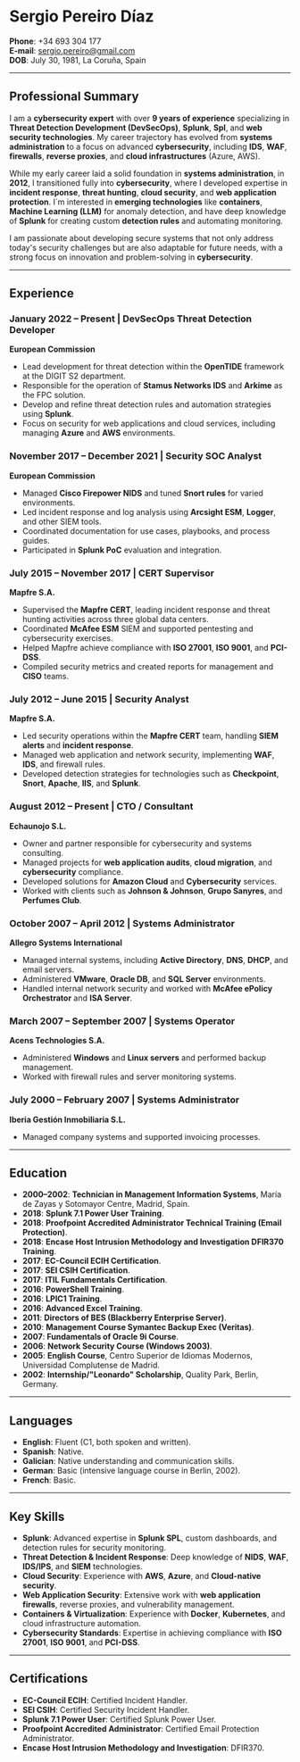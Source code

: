 # Sergio Pereiro Díaz

**Phone**: +34 693 304 177  
**E-mail**: sergio.pereiro@gmail.com    
**DOB**: July 30, 1981, La Coruña, Spain  

---

## Professional Summary

I am a **cybersecurity expert** with over **9 years of experience** specializing in **Threat Detection Development (DevSecOps)**, **Splunk**, **Spl**, and **web security technologies**. My career trajectory has evolved from **systems administration** to a focus on advanced **cybersecurity**, including **IDS**, **WAF**, **firewalls**, **reverse proxies**, and **cloud infrastructures** (Azure, AWS). 

While my early career laid a solid foundation in **systems administration**, in **2012**, I transitioned fully into **cybersecurity**, where I developed expertise in **incident response**, **threat hunting**, **cloud security**, and **web application protection**. I´m interested in **emerging technologies** like **containers**, **Machine Learning (LLM)** for anomaly detection, and have deep knowledge of **Splunk** for creating custom **detection rules** and automating monitoring.

I am passionate about developing secure systems that not only address today's security challenges but are also adaptable for future needs, with a strong focus on innovation and problem-solving in **cybersecurity**.

---

## Experience

### January 2022 – Present | **DevSecOps Threat Detection Developer**  
**European Commission**

- Lead development for threat detection within the **OpenTIDE** framework at the DIGIT S2 department.
- Responsible for the operation of **Stamus Networks IDS** and **Arkime** as the FPC solution.
- Develop and refine threat detection rules and automation strategies using **Splunk**.
- Focus on security for web applications and cloud services, including managing **Azure** and **AWS** environments.

### November 2017 – December 2021 | **Security SOC Analyst**  
**European Commission**

- Managed **Cisco Firepower NIDS** and tuned **Snort rules** for varied environments.
- Led incident response and log analysis using **Arcsight ESM**, **Logger**, and other SIEM tools.
- Coordinated documentation for use cases, playbooks, and process guides.
- Participated in **Splunk PoC** evaluation and integration.

### July 2015 – November 2017 | **CERT Supervisor**  
**Mapfre S.A.**

- Supervised the **Mapfre CERT**, leading incident response and threat hunting activities across three global data centers.
- Coordinated **McAfee ESM** SIEM and supported pentesting and cybersecurity exercises.
- Helped Mapfre achieve compliance with **ISO 27001**, **ISO 9001**, and **PCI-DSS**.
- Compiled security metrics and created reports for management and **CISO** teams.

### July 2012 – June 2015 | **Security Analyst**  
**Mapfre S.A.**

- Led security operations within the **Mapfre CERT** team, handling **SIEM alerts** and **incident response**.
- Managed web application and network security, implementing **WAF**, **IDS**, and firewall rules.
- Developed detection strategies for technologies such as **Checkpoint**, **Snort**, **Apache**, **IIS**, and **Splunk**.

### August 2012 – Present | **CTO / Consultant**  
**Echaunojo S.L.**

- Owner and partner responsible for cybersecurity and systems consulting.
- Managed projects for **web application audits**, **cloud migration**, and **cybersecurity** compliance.
- Developed solutions for **Amazon Cloud** and **Cybersecurity** services.
- Worked with clients such as **Johnson & Johnson**, **Grupo Sanyres**, and **Perfumes Club**.

### October 2007 – April 2012 | **Systems Administrator**  
**Allegro Systems International**

- Managed internal systems, including **Active Directory**, **DNS**, **DHCP**, and email servers.
- Administered **VMware**, **Oracle DB**, and **SQL Server** environments.
- Handled internal network security and worked with **McAfee ePolicy Orchestrator** and **ISA Server**.

### March 2007 – September 2007 | **Systems Operator**  
**Acens Technologies S.A.**

- Administered **Windows** and **Linux servers** and performed backup management.
- Worked with firewall rules and server monitoring systems.

### July 2000 – February 2007 | **Systems Administrator**  
**Iberia Gestión Inmobiliaria S.L.**

- Managed company systems and supported invoicing processes.

---

## Education

- **2000–2002**: **Technician in Management Information Systems**, María de Zayas y Sotomayor Centre, Madrid, Spain.
- **2018**: **Splunk 7.1 Power User Training**.
- **2018**: **Proofpoint Accredited Administrator Technical Training (Email Protection)**.
- **2018**: **Encase Host Intrusion Methodology and Investigation DFIR370 Training**.
- **2017**: **EC-Council ECIH Certification**.
- **2017**: **SEI CSIH Certification**.
- **2017**: **ITIL Fundamentals Certification**.
- **2016**: **PowerShell Training**.
- **2016**: **LPIC1 Training**.
- **2016**: **Advanced Excel Training**.
- **2011**: **Directors of BES (Blackberry Enterprise Server)**.
- **2010**: **Management Course Symantec Backup Exec (Veritas)**.
- **2007**: **Fundamentals of Oracle 9i Course**.
- **2006**: **Network Security Course (Windows 2003)**.
- **2005**: **English Course**, Centro Superior de Idiomas Modernos, Universidad Complutense de Madrid.
- **2002**: **Internship/"Leonardo" Scholarship**, Quality Park, Berlin, Germany.

---

## Languages

- **English**: Fluent (C1, both spoken and written).
- **Spanish**: Native.
- **Galician**: Native understanding and communication skills.
- **German**: Basic (intensive language course in Berlin, 2002).
- **French**: Basic.

---

## Key Skills

- **Splunk**: Advanced expertise in **Splunk SPL**, custom dashboards, and detection rules for security monitoring.
- **Threat Detection & Incident Response**: Deep knowledge of **NIDS**, **WAF**, **IDS/IPS**, and **SIEM** technologies.
- **Cloud Security**: Experience with **AWS**, **Azure**, and **Cloud-native security**.
- **Web Application Security**: Extensive work with **web application firewalls**, reverse proxies, and vulnerability management.
- **Containers & Virtualization**: Experience with **Docker**, **Kubernetes**, and cloud infrastructure automation.
- **Cybersecurity Standards**: Expertise in achieving compliance with **ISO 27001**, **ISO 9001**, and **PCI-DSS**.

---

## Certifications

- **EC-Council ECIH**: Certified Incident Handler.
- **SEI CSIH**: Certified Security Incident Handler.
- **Splunk 7.1 Power User**: Certified Splunk Power User.
- **Proofpoint Accredited Administrator**: Certified Email Protection Administrator.
- **Encase Host Intrusion Methodology and Investigation**: DFIR370.
